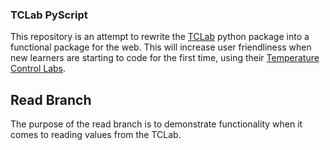 ### TCLab PyScript
This repository is an attempt to rewrite the [TCLab](https://github.com/jckantor/TCLab) python package into a functional package for the web. This will increase user friendliness when new learners are starting to code for the first time, using their [Temperature Control Labs](http://apmonitor.com/pdc/index.php/Main/ArduinoTemperatureControl).

## Read Branch
The purpose of the read branch is to demonstrate functionality when it comes to reading values from the TCLab.
